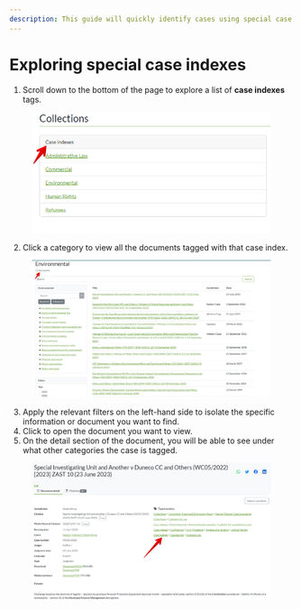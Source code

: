 ```yaml
---
description: This guide will quickly identify cases using special case indexes.
---
```


# Exploring special case indexes

1. Scroll down to the bottom of the page to explore a list of **case indexes** tags.

<figure><img src=".gitbook/assets/lawlibrary--Case indexes (2).png" alt=""><figcaption></figcaption></figure>

2. Click a category to view all the documents tagged with that case index.

<figure><img src=".gitbook/assets/lawlibrary--case index.png" alt=""><figcaption></figcaption></figure>

3. Apply the relevant filters on the left-hand side to isolate the specific information or document you want to find.
4. Click to open the document you want to view.
5. On the detail section of the document, you will be able to see under what other categories the case is tagged.

<figure><img src=".gitbook/assets/lawlibrary--other tags.png" alt=""><figcaption></figcaption></figure>